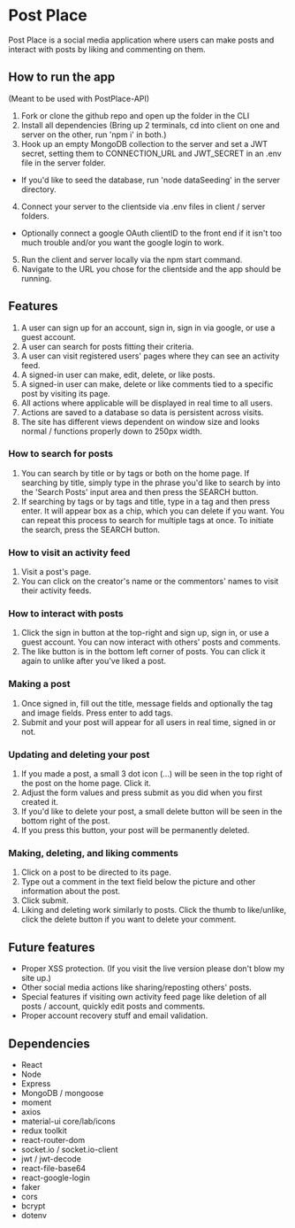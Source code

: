 # Post Place

Post Place is a social media application where users can make posts and interact with posts by liking and commenting on them.

## How to run the app
(Meant to be used with PostPlace-API)

1. Fork or clone the github repo and open up the folder in the CLI
2. Install all dependencies (Bring up 2 terminals, cd into client on one and server on the other, run 'npm i' in both.)
3. Hook up an empty MongoDB collection to the server and set a JWT secret, setting them to CONNECTION_URL and JWT_SECRET in an .env file in the server folder.
- If you'd like to seed the database, run 'node dataSeeding' in the server directory.
4. Connect your server to the clientside via .env files in client / server folders.
- Optionally connect a google OAuth clientID to the front end if it isn't too much trouble and/or you want the google login to work.
5. Run the client and server locally via the npm start command.
6. Navigate to the URL you chose for the clientside and the app should be running.

## Features

1. A user can sign up for an account, sign in, sign in via google, or use a guest account.
2. A user can search for posts fitting their criteria.
3. A user can visit registered users' pages where they can see an activity feed.
4. A signed-in user can make, edit, delete, or like posts.
5. A signed-in user can make, delete or like comments tied to a specific post by visiting its page.
6. All actions where applicable will be displayed in real time to all users.
7. Actions are saved to a database so data is persistent across visits.
8. The site has different views dependent on window size and looks normal / functions properly down to 250px width.

### How to search for posts

1. You can search by title or by tags or both on the home page. If searching by title, simply type in the phrase you'd like to search by into the 'Search Posts' input area and then press the SEARCH button.
2. If searching by tags or by tags and title, type in a tag and then press enter. It will appear box as a chip, which you can delete if you want. You can repeat this process to search for multiple tags at once. To initiate the search, press the SEARCH button.

### How to visit an activity feed

1. Visit a post's page.
2. You can click on the creator's name or the commentors' names to visit their activity feeds.

### How to interact with posts

1. Click the sign in button at the top-right and sign up, sign in, or use a guest account. You can now interact with others' posts and comments.
2. The like button is in the bottom left corner of posts. You can click it again to unlike after you've liked a post.

### Making a post

1. Once signed in, fill out the title, message fields and optionally the tag and image fields. Press enter to add tags.
2. Submit and your post will appear for all users in real time, signed in or not.

### Updating and deleting your post

1. If you made a post, a small 3 dot icon (...) will be seen in the top right of the post on the home page. Click it.
2. Adjust the form values and press submit as you did when you first created it.
3. If you'd like to delete your post, a small delete button will be seen in the bottom right of the post.
4. If you press this button, your post will be permanently deleted.

### Making, deleting, and liking comments
1. Click on a post to be directed to its page.
2. Type out a comment in the text field below the picture and other information about the post.
3. Click submit.
4. Liking and deleting work similarly to posts. Click the thumb to like/unlike, click the delete button if you want to delete your comment.

## Future features
- Proper XSS protection. (If you visit the live version please don't blow my site up.)
- Other social media actions like sharing/reposting others' posts.
- Special features if visiting own activity feed page like deletion of all posts / account, quickly edit posts and comments.
- Proper account recovery stuff and email validation.

## Dependencies
- React
- Node
- Express
- MongoDB / mongoose
- moment
- axios
- material-ui core/lab/icons
- redux toolkit
- react-router-dom
- socket.io / socket.io-client
- jwt / jwt-decode
- react-file-base64
- react-google-login
- faker
- cors
- bcrypt
- dotenv